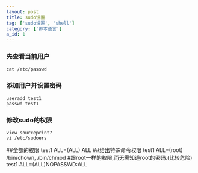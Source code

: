 ```yaml
---
layout: post
title: sudo设置
tag: ['sudo设置', 'shell']
category: ['脚本语言']
a_id: 1
---
```


### 先查看当前用户
```
cat /etc/passwd
```

### 添加用户并设置密码
```
useradd test1
passwd test1
```
### 修改sudo的权限
```
view sourceprint?
vi /etc/sudoers
```
##全部的权限
test1    ALL=(ALL)       ALL
##给出特殊命令权限
test1 ALL=(root) /bin/chown, /bin/chmod
#跟root一样的权限,而无需知道root的密码.(比较危险)
test1   ALL=(ALL)NOPASSWD:ALL
